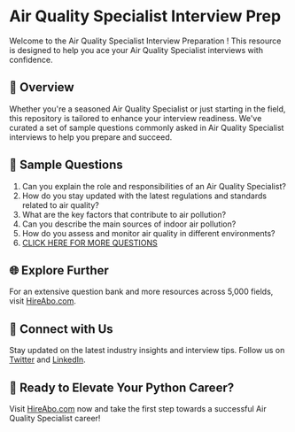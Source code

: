 # Air Quality Specialist Interview Prep

Welcome to the Air Quality Specialist Interview Preparation ! This resource is designed to help you ace your Air Quality Specialist interviews with confidence.

## 🚀 Overview

Whether you're a seasoned Air Quality Specialist or just starting in the field, this repository is tailored to enhance your interview readiness. We've curated a set of sample questions commonly asked in Air Quality Specialist interviews to help you prepare and succeed.

## 📝 Sample Questions

1. Can you explain the role and responsibilities of an Air Quality Specialist?
2. How do you stay updated with the latest regulations and standards related to air quality?
3. What are the key factors that contribute to air pollution?
4. Can you describe the main sources of indoor air pollution?
5. How do you assess and monitor air quality in different environments?
6. [CLICK HERE FOR MORE QUESTIONS](https://hireabo.com/job/10_1_12/Air%20Quality%20Specialist)

## 🌐 Explore Further

For an extensive question bank and more resources across 5,000 fields, visit [HireAbo.com](https://www.hireabo.com).

## 📱 Connect with Us

Stay updated on the latest industry insights and interview tips. Follow us on [Twitter](https://twitter.com/hireabo) and [LinkedIn](https://www.linkedin.com/in/hire-abo-3609972a8/).

## 🚀 Ready to Elevate Your Python Career?

Visit [HireAbo.com](https://www.hireabo.com) now and take the first step towards a successful Air Quality Specialist career!